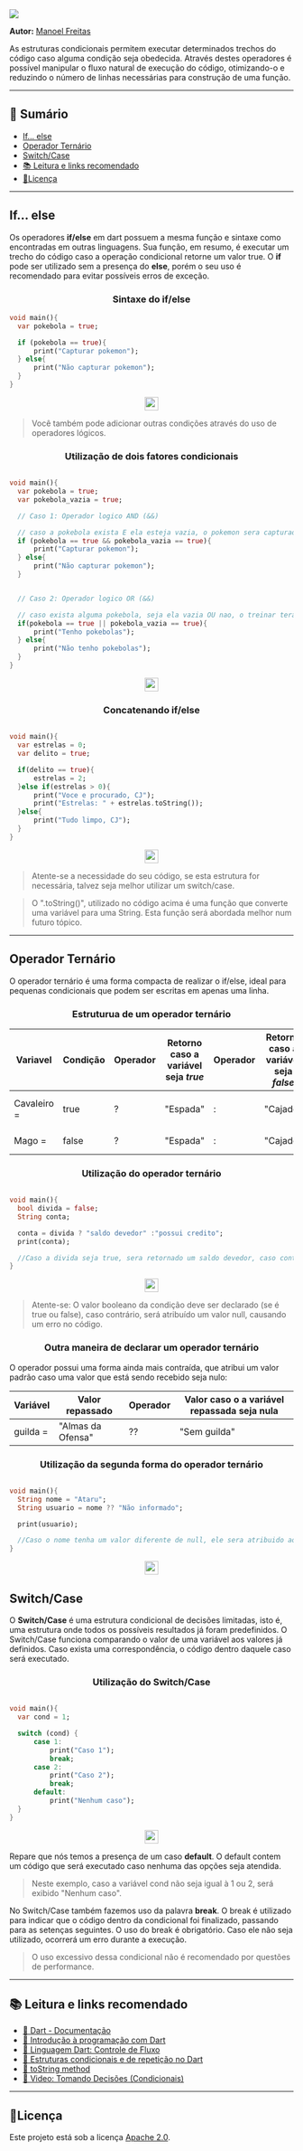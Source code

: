 <img src="https://i.imgur.com/0jqXRoa.png"> 

<p>

**Autor:**
  <a href="https://github.com/JosManoel">Manoel Freitas</a>
</p>

As estruturas condicionais permitem executar determinados trechos do código caso alguma condição seja obedecida. Através destes operadores é possível manipular o fluxo natural de execução do código, otimizando-o e reduzindo o número de linhas necessárias para construção de uma função.

***
<h2>🧮 Sumário</h2>
 
 * <a href="#If_else">If... else</a>
 * <a href="#operador_ternario">Operador Ternário</a>
 * <a href="#switch_case">Switch/Case</a> 
 * <a href="#leitura_e_link">📚 Leitura e links recomendado</a>
 * <a href="#licenca">🧾Licença</a>

***

<h2 id="If_else">If... else</h2>

Os operadores **if/else** em dart possuem a mesma função e sintaxe como encontradas em outras linguagens. Sua função, em resumo, é executar um trecho do código caso a operação condicional retorne um valor true. O **if** pode ser utilizado sem a presença do **else**, porém o seu uso é recomendado para evitar possíveis erros de exceção.

<h3 align="center">Sintaxe do if/else</h3>

~~~dart
void main(){
  var pokebola = true; 

  if (pokebola == true){
      print("Capturar pokemon");
  } else{
      print("Não capturar pokemon");
  }
}
~~~

<p align="center">
    <a href="https://dartpad.dev/?id=cba06ee4f69bb6a5449bbe58069bc6b2">
        <img src="https://i.imgur.com/Th1bhfw.png" height="24">
    </a>
</p>

> Você também pode adicionar outras condições através do uso de operadores lógicos.


<h3 align="center">Utilização de dois fatores condicionais</h3>


~~~dart

void main(){
  var pokebola = true; 
  var pokebola_vazia = true; 

  // Caso 1: Operador logico AND (&&)

  // caso a pokebola exista E ela esteja vazia, o pokemon sera capturado.
  if (pokebola == true && pokebola_vazia == true){
      print("Capturar pokemon");
  } else{
      print("Não capturar pokemon");
  }


  // Caso 2: Operador logico OR (&&)

  // caso exista alguma pokebola, seja ela vazia OU nao, o treinar tera pokebolas.
  if(pokebola == true || pokebola_vazia == true){
      print("Tenho pokebolas");
  } else{
      print("Não tenho pokebolas");
  }
}
~~~

<p align="center">
    <a href="https://dartpad.dev/?id=1be08c78aaaf002b2517313660002907">
        <img src="https://i.imgur.com/JjPrPJY.png" height="24">
    </a>
</p>


<h3 align="center">Concatenando if/else</h3>

~~~dart

void main(){
  var estrelas = 0;
  var delito = true;

  if(delito == true){
      estrelas = 2;
  }else if(estrelas > 0){
      print("Voce e procurado, CJ");
      print("Estrelas: " + estrelas.toString());
  }else{
      print("Tudo limpo, CJ");
  }
}
~~~

<p align="center">
    <a href="https://dartpad.dev/?id=26e7730a602ba955bdd872508807bc8d">
        <img src="https://i.imgur.com/RwckPTV.png" height="24">
    </a>
</p>

> Atente-se a necessidade do seu código, se esta estrutura for necessária, talvez seja melhor utilizar um switch/case.

> O ".toString()", utilizado no código acima é uma função que converte uma variável para uma String. Esta função será abordada melhor num futuro tópico.

***

<h2 id="operador_ternario">Operador Ternário</h2>

O operador ternário é uma forma compacta de realizar o if/else, ideal para pequenas condicionais que podem ser escritas em apenas uma linha. 


<h3 align="center">Estruturua de um operador ternário</h3>

|Variavel| Condição | Operador | Retorno caso a variável seja _true_ | Operador | Retorno caso a variável seja _false_| Resultado |
|-|-|-|-|-|-|-|
|Cavaleiro =  | true |  ?  |"Espada"| : |"Cajado"| Cavaleiro = "Espada"|
|Mago = | false| ?| "Espada"| : | "Cajado"| Mago = "Cajado"|


<h3 align="center">Utilização do operador ternário</h3>


~~~dart

void main(){
  bool divida = false;
  String conta;

  conta = divida ? "saldo devedor" :"possui credito";
  print(conta);

  //Caso a divida seja true, sera retornado um saldo devedor, caso contrario, sera retornado que a conta possui credito 
}
~~~

<p align="center">
    <a href="https://dartpad.dev/?id=4463a88159e43d273134c92b78d5f81f">
        <img src="https://i.imgur.com/lYuGTWg.png" height="24">
    </a>
</p>

> Atente-se: O valor booleano da condição deve ser declarado (se é true ou false), caso contrário, será atribuído um valor null, causando um erro no código.

<h3 align="center">Outra maneira de declarar um operador ternário</h3>

O operador possui uma forma ainda mais contraída, que atribui um valor padrão caso uma valor que está sendo recebido seja nulo:

|Variável| Valor repassado | Operador | Valor caso o a variável repassada seja nula|
|-|-|-|-|
|guilda = |"Almas da Ofensa" | ?? | "Sem guilda"


<h3 align="center">Utilização da segunda forma do operador ternário</h3>

~~~dart

void main(){
  String nome = "Ataru";
  String usuario = nome ?? "Não informado";

  print(usuario);

  //Caso o nome tenha um valor diferente de null, ele sera atribuido ao usuario. Caso contrario, sera colocado como Nao informado
}
~~~

<p align="center">
    <a href="https://dartpad.dev/?id=47aef25f6e6c71ce95adf0fd622bc3cc">
        <img src="https://i.imgur.com/dfLJsKH.png" height="24">
    </a>
</p>


<h2 id="switch_case">Switch/Case</h2>


O **Switch/Case** é uma estrutura condicional de decisões limitadas, isto é, uma estrutura onde todos os possíveis resultados já foram predefinidos. O Switch/Case funciona comparando o valor de uma variável aos valores já definidos. Caso exista uma correspondência, o código dentro daquele caso será executado.


<h3 align="center">Utilização do Switch/Case</h3>


~~~dart

void main(){
  var cond = 1;

  switch (cond) {
      case 1:
          print("Caso 1");
          break;
      case 2:
          print("Caso 2");
          break;
      default:
          print("Nenhum caso");
  }
}
~~~

<p align="center">
    <a href="https://dartpad.dev/?id=0f25d0a6524159eb5e995fed7ea8518d">
        <img src="https://i.imgur.com/xC0vnp4.png" height="24">
    </a>
</p>

Repare que nós temos a presença de um caso **default**. O default contem um código que será executado caso nenhuma das opções seja atendida.

> Neste exemplo, caso a variável cond não seja igual à 1 ou 2, será exibido "Nenhum caso".

No Switch/Case também fazemos uso da palavra **break**. O break é utilizado para indicar que o código dentro da condicional foi finalizado, passando para as setenças seguintes. O uso do break é obrigatório. Caso ele não seja utilizado, ocorrerá um erro durante a execução.

> O uso excessivo dessa condicional não é recomendado por questões de performance. 

***

<h2 id="leitura_e_link">📚 Leitura e links recomendado</h2>

* [📝 Dart - Documentação](https://dart.dev/guides)
* [🎯 Introdução à programação com Dart](https://dev.to/madebyluque/introducao-a-programacao-com-dart-aji)
* [🎯 Linguagem Dart: Controle de Fluxo](https://www.devmedia.com.br/linguagem-dart-controle-de-fluxo/40758)
* [🎯 Estruturas condicionais e de repetição no Dart](https://www.treinaweb.com.br/blog/estruturas-condicionais-e-de-repeticao-no-dart)
* [🎯 toString method](https://api.flutter.dev/flutter/dart-core/num/toString.html)
* [🎯 Video: Tomando Decisões (Condicionais)](https://www.youtube.com/watch?v=_FMjnxwxGzA&list=PLR5GUTqrcwXhVV-jNR38vfAZabkmGGKfO&index=5)

***

<h2 id="licenca">🧾Licença</h2>

Este projeto está sob a licença [Apache 2.0](https://github.com/JosManoel/Dart-Study/blob/main/LICENSE).
